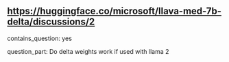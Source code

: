 ## https://huggingface.co/microsoft/llava-med-7b-delta/discussions/2

contains_question: yes

question_part: Do delta weights work if used with llama 2   